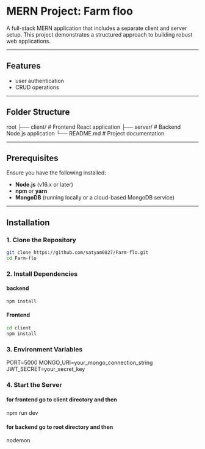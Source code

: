 # MERN Project: Farm floo

A full-stack MERN application that includes a separate client and server setup. This project demonstrates a structured approach to building robust web applications.

---

## Features

-  user authentication
-  CRUD operations

---

## Folder Structure

root ├── client/ # Frontend React application 
     ├── server/ # Backend Node.js application └── README.md # Project documentation


---

## Prerequisites

Ensure you have the following installed:

- **Node.js** (v16.x or later)
- **npm** or **yarn**
- **MongoDB** (running locally or a cloud-based MongoDB service)

---

## Installation

### 1. Clone the Repository
```bash
git clone https://github.com/satyam0827/Farm-flo.git
cd Farm-flo
```

### 2. Install Dependencies

#### backend
```bash
npm install
```

#### Frontend
```bash
cd client
npm install
```

### 3. Environment Variables
PORT=5000
MONGO_URI=your_mongo_connection_string
JWT_SECRET=your_secret_key


### 4. Start the Server
 #### for frontend go to client directory and then
npm run dev

#### for backend go to root directory and then
nodemon



